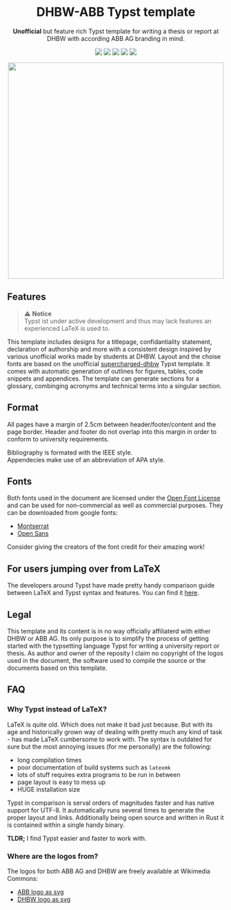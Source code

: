 
<h1 align="center">DHBW-ABB Typst template</h1>

<p align="center">
<b>Unofficial</b> but feature rich Typst template for writing a thesis or report at DHBW with according ABB AG branding in mind.
</p>
<p align="center">
<img src="https://img.shields.io/gitea/last-commit/dhbw/dhbw-abb-typst-template?gitea_url=https%3A%2F%2Fgit.montehaselino.de">
<img src="https://img.shields.io/gitea/v/release/dhbw/dhbw-abb-typst-template?gitea_url=https%3A%2F%2Fgit.montehaselino.de&display_name=release"/>
<img src="https://img.shields.io/badge/Typst-2B9CB0">
<img src="https://img.shields.io/gitea/languages/count/dhbw/dhbw-abb-typst-template?gitea_url=https%3A%2F%2Fgit.montehaselino.de"/>
<img src=" https://img.shields.io/badge/license-MIT-ff0000"/>
</p>
<p align="center">
<img width="500pt" src="https://git.montehaselino.de/DHBW/dhbw-abb-typst-template/raw/commit/cd325b7076da91e58849512539460a481e48ef4e/assets/thumbnail.png" />
</p>

## Features

> ⚠️ **Notice** <br>
> Typst ist under active development and thus may lack features an experienced LaTeX is used to. 

This template includes designs for a titlepage, confidantiality statement, declaration of authorship and more with a consistent design inspired by various unofficial works made by students at DHBW. Layout and the choise fonts are based on the unofficial [supercharged-dhbw](https://github.com/DannySeidel/typst-dhbw-template) Typst template. It comes with automatic generation of outlines for figures, tables, code snippets and appendices.
The template can generate sections for a glossary, combinging acronyms and technical terms into a singular section.

## Format
All pages have a margin of 2.5cm between header/footer/content and the page border.
Header and footer do not overlap into this margin in order to conform to university requirements.

Bibliography is formated with the IEEE style. <br>
Appendecies make use of an abbreviation of APA style.

## Fonts

Both fonts used in the document are licensed under the [Open Font License](https://openfontlicense.org/) and can be used for non-commercial as well as commercial purposes. They can be downloaded from google fonts:
- [Montserrat](https://fonts.google.com/specimen/Montserrat)
- [Open Sans](https://fonts.google.com/specimen/Open+Sans)

Consider giving the creators of the font credit for their amazing work!

## For users jumping over from LaTeX

The developers around Typst have made pretty handy comparison guide between LaTeX and Typst syntax and features. You can find it [here](https://typst.app/docs/guides/guide-for-latex-users/).

## Legal

This template and its content is in no way officially affiliaterd with either DHBW or ABB AG.
Its only purpose is to simplify the process of getting started with the typsetting language Typst for writing a university report or thesis. 
As author and owner of the reposity I claim no copyright of the logos used in the document, the software used to compile the source or the documents based on this template. 

## FAQ

### Why Typst instead of LaTeX?

LaTeX is quite old. Which does not make it bad just because. But with its age and historically grown way of dealing with pretty much any kind of task - has made LaTeX cumbersome to work with. The syntax is outdated for sure but the most annoying issues (for me personally) are the following:
- long compilation times
- poor documentation of build systems such as `latexmk`
- lots of stuff requires extra programs to be run in between
- page layout is easy to mess up
- HUGE installation size

Typst in comparison is serval orders of magnitudes faster and has native support for UTF-8. It automatically runs several times to generate the proper layout and links. Additionally being open source and written in Rust it is contained within a single handy binary.

**TLDR;** I find Typst easier and faster to work with.

### Where are the logos from?

The logos for both ABB AG and DHBW are freely available at Wikimedia Commons:
- [ABB logo as svg](https://commons.wikimedia.org/wiki/File:ABB_logo.svg)
- [DHBW logo as svg](https://upload.wikimedia.org/wikipedia/de/1/1d/DHBW-Logo.svg)